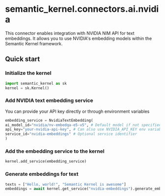 # semantic_kernel.connectors.ai.nvidia

This connector enables integration with NVIDIA NIM API for text embeddings. It allows you to use NVIDIA's embedding models within the Semantic Kernel framework.

## Quick start

### Initialize the kernel
```python
import semantic_kernel as sk
kernel = sk.Kernel()
```

### Add NVIDIA text embedding service
You can provide your API key directly or through environment variables
```python
embedding_service = NvidiaTextEmbedding(
ai_model_id="nvidia/nv-embedqa-e5-v5", # Default model if not specified
api_key="your-nvidia-api-key", # Can also use NVIDIA_API_KEY env variable
service_id="nvidia-embeddings" # Optional service identifier
)
```

### Add the embedding service to the kernel
```python
kernel.add_service(embedding_service)
```

### Generate embeddings for text
```python
texts = ["Hello, world!", "Semantic Kernel is awesome"]
embeddings = await kernel.get_service("nvidia-embeddings").generate_embeddings(texts)
```
